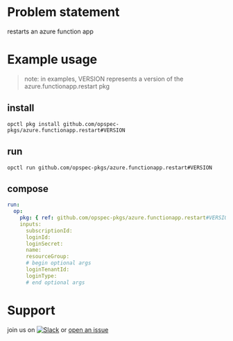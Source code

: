 # Problem statement
restarts an azure function app

# Example usage

> note: in examples, VERSION represents a version of the azure.functionapp.restart pkg

## install

```shell
opctl pkg install github.com/opspec-pkgs/azure.functionapp.restart#VERSION
```

## run

```
opctl run github.com/opspec-pkgs/azure.functionapp.restart#VERSION
```

## compose

```yaml
run:
  op:
    pkg: { ref: github.com/opspec-pkgs/azure.functionapp.restart#VERSION }
    inputs: 
      subscriptionId:
      loginId:
      loginSecret:
      name:
      resourceGroup:
      # begin optional args
      loginTenantId:
      loginType:
      # end optional args
```

# Support

join us on [![Slack](https://opspec-slackin.herokuapp.com/badge.svg)](https://opspec-slackin.herokuapp.com/)
or [open an issue](https://github.com/opspec-pkgs/azure.functionapp.restart/issues)
